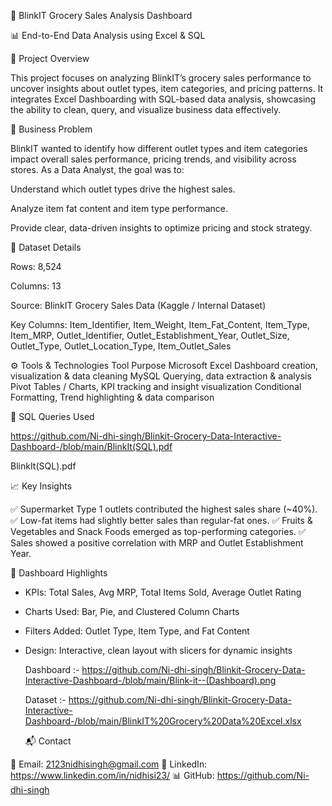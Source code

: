 🌟 BlinkIT Grocery Sales Analysis Dashboard

📊 End-to-End Data Analysis using Excel & SQL

🧠 Project Overview

This project focuses on analyzing BlinkIT’s grocery sales performance to uncover insights about outlet types, item categories, and pricing patterns.
It integrates Excel Dashboarding with SQL-based data analysis, showcasing the ability to clean, query, and visualize business data effectively.

🎯 Business Problem

BlinkIT wanted to identify how different outlet types and item categories impact overall sales performance, pricing trends, and visibility across stores.
As a Data Analyst, the goal was to:

Understand which outlet types drive the highest sales.

Analyze item fat content and item type performance.

Provide clear, data-driven insights to optimize pricing and stock strategy.

🧩 Dataset Details

Rows: 8,524

Columns: 13

Source: BlinkIT Grocery Sales Data (Kaggle / Internal Dataset)

Key Columns:
Item_Identifier, Item_Weight, Item_Fat_Content, Item_Type, Item_MRP,
Outlet_Identifier, Outlet_Establishment_Year, Outlet_Size, Outlet_Type, Outlet_Location_Type, Item_Outlet_Sales

⚙️ Tools & Technologies
Tool	Purpose
Microsoft Excel	Dashboard creation, visualization & data cleaning
MySQL	Querying, data extraction & analysis
Pivot Tables / Charts, KPI tracking and insight visualization
Conditional Formatting, Trend highlighting & data comparison


🧾 SQL Queries Used

https://github.com/Ni-dhi-singh/Blinkit-Grocery-Data-Interactive-Dashboard-/blob/main/BlinkIt(SQL).pdf

BlinkIt(SQL).pdf

📈 Key Insights

✅ Supermarket Type 1 outlets contributed the highest sales share (~40%).
✅ Low-fat items had slightly better sales than regular-fat ones.
✅ Fruits & Vegetables and Snack Foods emerged as top-performing categories.
✅ Sales showed a positive correlation with MRP and Outlet Establishment Year.

🎨 Dashboard Highlights

- KPIs: Total Sales, Avg MRP, Total Items Sold, Average Outlet Rating

- Charts Used: Bar, Pie, and Clustered Column Charts

- Filters Added: Outlet Type, Item Type, and Fat Content

- Design: Interactive, clean layout with slicers for dynamic insights

  Dashboard :- https://github.com/Ni-dhi-singh/Blinkit-Grocery-Data-Interactive-Dashboard-/blob/main/Blink-it--(Dashboard).png

  Dataset :- https://github.com/Ni-dhi-singh/Blinkit-Grocery-Data-Interactive-Dashboard-/blob/main/BlinkIT%20Grocery%20Data%20Excel.xlsx

  📬 Contact

📧 Email: 2123nidhisingh@gmail.com
💼 LinkedIn: https://www.linkedin.com/in/nidhisi23/
📊 GitHub: https://github.com/Ni-dhi-singh
